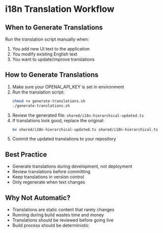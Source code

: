 # i18n Translation Workflow

## When to Generate Translations

Run the translation script manually when:
1. You add new UI text to the application
2. You modify existing English text
3. You want to update/improve translations

## How to Generate Translations

1. Make sure your OPENAI_API_KEY is set in environment
2. Run the translation script:
   ```bash
   chmod +x generate-translations.sh
   ./generate-translations.sh
   ```
3. Review the generated file: `shared/i18n-hierarchical-updated.ts`
4. If translations look good, replace the original:
   ```bash
   mv shared/i18n-hierarchical-updated.ts shared/i18n-hierarchical.ts
   ```
5. Commit the updated translations to your repository

## Best Practice

- Generate translations during development, not deployment
- Review translations before committing
- Keep translations in version control
- Only regenerate when text changes

## Why Not Automatic?

- Translations are static content that rarely changes
- Running during build wastes time and money
- Translations should be reviewed before going live
- Build process should be deterministic